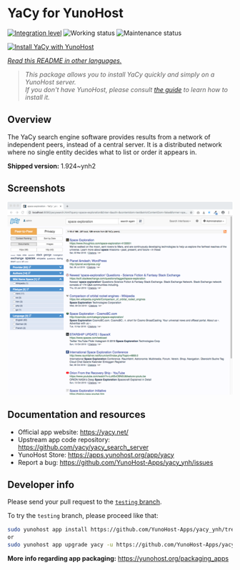 <!--
N.B.: This README was automatically generated by <https://github.com/YunoHost/apps/tree/master/tools/readme_generator>
It shall NOT be edited by hand.
-->

# YaCy for YunoHost

[![Integration level](https://dash.yunohost.org/integration/yacy.svg)](https://ci-apps.yunohost.org/ci/apps/yacy/) ![Working status](https://ci-apps.yunohost.org/ci/badges/yacy.status.svg) ![Maintenance status](https://ci-apps.yunohost.org/ci/badges/yacy.maintain.svg)

[![Install YaCy with YunoHost](https://install-app.yunohost.org/install-with-yunohost.svg)](https://install-app.yunohost.org/?app=yacy)

*[Read this README in other languages.](./ALL_README.md)*

> *This package allows you to install YaCy quickly and simply on a YunoHost server.*  
> *If you don't have YunoHost, please consult [the guide](https://yunohost.org/install) to learn how to install it.*

## Overview

The YaCy search engine software provides results from a network of independent peers, instead of a central server.
It is a distributed network where no single entity decides what to list or order it appears in.


**Shipped version:** 1.924~ynh2

## Screenshots

![Screenshot of YaCy](./doc/screenshots/screenshot01.png)

## Documentation and resources

- Official app website: <https://yacy.net/>
- Upstream app code repository: <https://github.com/yacy/yacy_search_server>
- YunoHost Store: <https://apps.yunohost.org/app/yacy>
- Report a bug: <https://github.com/YunoHost-Apps/yacy_ynh/issues>

## Developer info

Please send your pull request to the [`testing` branch](https://github.com/YunoHost-Apps/yacy_ynh/tree/testing).

To try the `testing` branch, please proceed like that:

```bash
sudo yunohost app install https://github.com/YunoHost-Apps/yacy_ynh/tree/testing --debug
or
sudo yunohost app upgrade yacy -u https://github.com/YunoHost-Apps/yacy_ynh/tree/testing --debug
```

**More info regarding app packaging:** <https://yunohost.org/packaging_apps>
